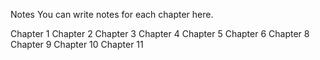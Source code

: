 Notes
You can write notes for each chapter here.

Chapter 1
Chapter 2
Chapter 3
Chapter 4
Chapter 5
Chapter 6
Chapter 8
Chapter 9
Chapter 10
Chapter 11
